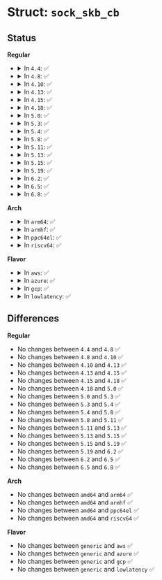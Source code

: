 # Struct: <code>sock_skb_cb</code>

## Status
<b>Regular</b>
<ul>
<li>
<details>
<summary>In <code>4.4</code>: ✅</summary>

```c
struct sock_skb_cb {
    u32 dropcount;
};
```
</details>
</li>
<li>
<details>
<summary>In <code>4.8</code>: ✅</summary>

```c
struct sock_skb_cb {
    u32 dropcount;
};
```
</details>
</li>
<li>
<details>
<summary>In <code>4.10</code>: ✅</summary>

```c
struct sock_skb_cb {
    u32 dropcount;
};
```
</details>
</li>
<li>
<details>
<summary>In <code>4.13</code>: ✅</summary>

```c
struct sock_skb_cb {
    u32 dropcount;
};
```
</details>
</li>
<li>
<details>
<summary>In <code>4.15</code>: ✅</summary>

```c
struct sock_skb_cb {
    u32 dropcount;
};
```
</details>
</li>
<li>
<details>
<summary>In <code>4.18</code>: ✅</summary>

```c
struct sock_skb_cb {
    u32 dropcount;
};
```
</details>
</li>
<li>
<details>
<summary>In <code>5.0</code>: ✅</summary>

```c
struct sock_skb_cb {
    u32 dropcount;
};
```
</details>
</li>
<li>
<details>
<summary>In <code>5.3</code>: ✅</summary>

```c
struct sock_skb_cb {
    u32 dropcount;
};
```
</details>
</li>
<li>
<details>
<summary>In <code>5.4</code>: ✅</summary>

```c
struct sock_skb_cb {
    u32 dropcount;
};
```
</details>
</li>
<li>
<details>
<summary>In <code>5.8</code>: ✅</summary>

```c
struct sock_skb_cb {
    u32 dropcount;
};
```
</details>
</li>
<li>
<details>
<summary>In <code>5.11</code>: ✅</summary>

```c
struct sock_skb_cb {
    u32 dropcount;
};
```
</details>
</li>
<li>
<details>
<summary>In <code>5.13</code>: ✅</summary>

```c
struct sock_skb_cb {
    u32 dropcount;
};
```
</details>
</li>
<li>
<details>
<summary>In <code>5.15</code>: ✅</summary>

```c
struct sock_skb_cb {
    u32 dropcount;
};
```
</details>
</li>
<li>
<details>
<summary>In <code>5.19</code>: ✅</summary>

```c
struct sock_skb_cb {
    u32 dropcount;
};
```
</details>
</li>
<li>
<details>
<summary>In <code>6.2</code>: ✅</summary>

```c
struct sock_skb_cb {
    u32 dropcount;
};
```
</details>
</li>
<li>
<details>
<summary>In <code>6.5</code>: ✅</summary>

```c
struct sock_skb_cb {
    u32 dropcount;
};
```
</details>
</li>
<li>
<details>
<summary>In <code>6.8</code>: ✅</summary>

```c
struct sock_skb_cb {
    u32 dropcount;
};
```
</details>
</li>
</ul>
<b>Arch</b>
<ul>
<li>
<details>
<summary>In <code>arm64</code>: ✅</summary>

```c
struct sock_skb_cb {
    u32 dropcount;
};
```
</details>
</li>
<li>
<details>
<summary>In <code>armhf</code>: ✅</summary>

```c
struct sock_skb_cb {
    u32 dropcount;
};
```
</details>
</li>
<li>
<details>
<summary>In <code>ppc64el</code>: ✅</summary>

```c
struct sock_skb_cb {
    u32 dropcount;
};
```
</details>
</li>
<li>
<details>
<summary>In <code>riscv64</code>: ✅</summary>

```c
struct sock_skb_cb {
    u32 dropcount;
};
```
</details>
</li>
</ul>
<b>Flavor</b>
<ul>
<li>
<details>
<summary>In <code>aws</code>: ✅</summary>

```c
struct sock_skb_cb {
    u32 dropcount;
};
```
</details>
</li>
<li>
<details>
<summary>In <code>azure</code>: ✅</summary>

```c
struct sock_skb_cb {
    u32 dropcount;
};
```
</details>
</li>
<li>
<details>
<summary>In <code>gcp</code>: ✅</summary>

```c
struct sock_skb_cb {
    u32 dropcount;
};
```
</details>
</li>
<li>
<details>
<summary>In <code>lowlatency</code>: ✅</summary>

```c
struct sock_skb_cb {
    u32 dropcount;
};
```
</details>
</li>
</ul>

## Differences
<b>Regular</b>
<ul>
<li>
No changes between <code>4.4</code> and <code>4.8</code> ✅
</li>
<li>
No changes between <code>4.8</code> and <code>4.10</code> ✅
</li>
<li>
No changes between <code>4.10</code> and <code>4.13</code> ✅
</li>
<li>
No changes between <code>4.13</code> and <code>4.15</code> ✅
</li>
<li>
No changes between <code>4.15</code> and <code>4.18</code> ✅
</li>
<li>
No changes between <code>4.18</code> and <code>5.0</code> ✅
</li>
<li>
No changes between <code>5.0</code> and <code>5.3</code> ✅
</li>
<li>
No changes between <code>5.3</code> and <code>5.4</code> ✅
</li>
<li>
No changes between <code>5.4</code> and <code>5.8</code> ✅
</li>
<li>
No changes between <code>5.8</code> and <code>5.11</code> ✅
</li>
<li>
No changes between <code>5.11</code> and <code>5.13</code> ✅
</li>
<li>
No changes between <code>5.13</code> and <code>5.15</code> ✅
</li>
<li>
No changes between <code>5.15</code> and <code>5.19</code> ✅
</li>
<li>
No changes between <code>5.19</code> and <code>6.2</code> ✅
</li>
<li>
No changes between <code>6.2</code> and <code>6.5</code> ✅
</li>
<li>
No changes between <code>6.5</code> and <code>6.8</code> ✅
</li>
</ul>
<b>Arch</b>
<ul>
<li>
No changes between <code>amd64</code> and <code>arm64</code> ✅
</li>
<li>
No changes between <code>amd64</code> and <code>armhf</code> ✅
</li>
<li>
No changes between <code>amd64</code> and <code>ppc64el</code> ✅
</li>
<li>
No changes between <code>amd64</code> and <code>riscv64</code> ✅
</li>
</ul>
<b>Flavor</b>
<ul>
<li>
No changes between <code>generic</code> and <code>aws</code> ✅
</li>
<li>
No changes between <code>generic</code> and <code>azure</code> ✅
</li>
<li>
No changes between <code>generic</code> and <code>gcp</code> ✅
</li>
<li>
No changes between <code>generic</code> and <code>lowlatency</code> ✅
</li>
</ul>
